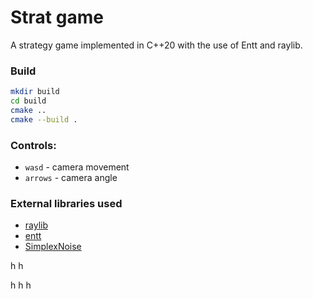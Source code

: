 # Strat game
A strategy game implemented in C++20 with the use of Entt and raylib.

### Build
```bash
mkdir build
cd build
cmake ..
cmake --build .
```

### Controls:
- `wasd` - camera movement
- `arrows` - camera angle

### External libraries used
- [raylib](https://github.com/raysan5/raylib)
- [entt](https://github.com/skypjack/entt)
- [SimplexNoise](https://github.com/SRombauts/SimplexNoise)

h
h

h
h
h
